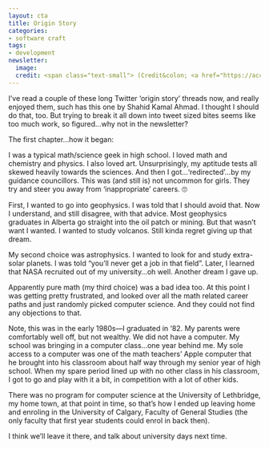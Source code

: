```yaml
---
layout: cta
title: Origin Story 
categories:
- software craft
tags:
- development
newsletter:
  image: 
  credit: <span class="text-small"> (Credit&colon; <a href="https://accordingtodevin.tumblr.com/">According to Devin</a>)</span>
---
```

I’ve read a couple of these long Twitter ‘origin story’ threads now, and really enjoyed them, such has this one by Shahid Kamal Ahmad. I thought I should do that, too. But trying to break it all down into tweet sized bites seems like too much work, so figured…why not in the newsletter?

The first chapter…how it began:

I was a typical math/science geek in high school. I loved math and chemistry and physics. I also loved art. Unsurprisingly, my aptitude tests all skewed heavily towards the sciences. And then I got…‘redirected’…by my guidance councillors. This was (and still is) not uncommon for girls. They try and steer you away from ‘inappropriate’ careers. 🙄

First, I wanted to go into geophysics. I was told that I should avoid that. Now I understand, and still disagree, with that advice. Most geophysics graduates in Alberta go straight into the oil patch or mining. But that wasn’t want I wanted. I wanted to study volcanos. Still kinda regret giving up that dream.

My second choice was astrophysics. I wanted to look for and study extra-solar planets. I was told “you’ll never get a job in that field”. Later, I learned that NASA recruited out of my university…oh well. Another dream I gave up.

Apparently pure math (my third choice) was a bad idea too. At this point I was getting pretty frustrated, and looked over all the math related career paths and just randomly picked computer science. And they could not find any objections to that.

Note, this was in the early 1980s—I graduated in ‘82. My parents were comfortably well off, but not wealthy. We did not have a computer. My school was bringing in a computer class…one year behind me. My sole access to a computer was one of the math teachers’ Apple computer that he brought into his classroom about half way through my senior year of high school. When my spare period lined up with no other class in his classroom, I got to go and play with it a bit, in competition with a lot of other kids.

There was no program for computer science at the University of Lethbridge, my home town, at that point in time, so that’s how I ended up leaving home and enroling in the University of Calgary, Faculty of General Studies (the only faculty that first year students could enrol in back then).

I think we’ll leave it there, and talk about university days next time.